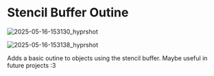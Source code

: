 # Stencil Buffer Outine

![2025-05-16-153130_hyprshot](https://github.com/user-attachments/assets/353d7ac0-193b-45f3-ab9a-c0ad5ebe9c1c)

![2025-05-16-153138_hyprshot](https://github.com/user-attachments/assets/8c256ba8-c054-41ee-8311-1ad0ed14f8a9)

Adds a basic outine to objects using the stencil buffer. Maybe useful in future projects :3
